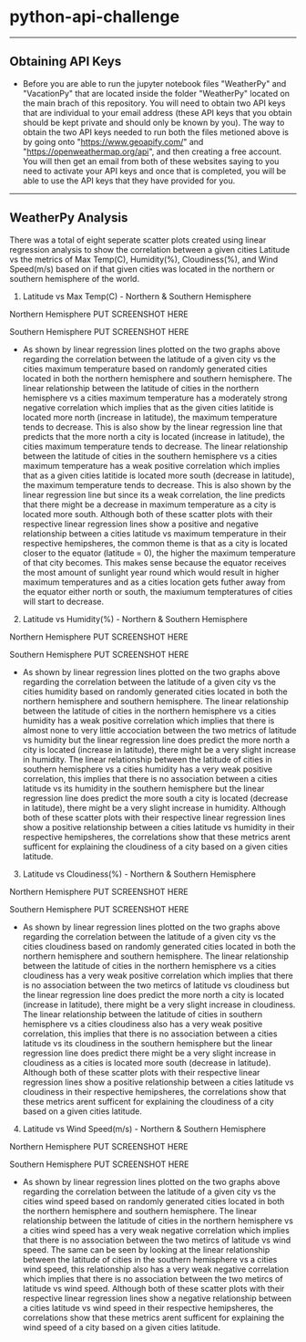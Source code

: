 # **python-api-challenge**
--------

## Obtaining API Keys
* Before you are able to run the jupyter notebook files "WeatherPy" and "VacationPy" that are located inside the folder "WeatherPy" located on the main brach of this repository. You will need to obtain two API keys that are individual to your email address (these API keys that you obtain should be kept private and should only be known by you). The way to obtain the two API keys needed to run both the files metioned above is by going onto "https://www.geoapify.com/" and "https://openweathermap.org/api", and then creating a free account. You will then get an email from both of these websites saying to you need to activate your API keys and once that is completed, you will be able to use the API keys that they have provided for you. 
--------

## WeatherPy Analysis
There was a total of eight seperate scatter plots created using linear regression analysis to show the correlation between a given cities Latitude vs the metrics of Max Temp(C), Humidity(%), Cloudiness(%), and Wind Speed(m/s) based on if that given cities was located in the northern or southern hemisphere of the world.

1) Latitude vs Max Temp(C) - Northern & Southern Hemisphere

Northern Hemisphere
PUT SCREENSHOT HERE

Southern Hemisphere
PUT SCREENSHOT HERE

*  As shown by linear regression lines plotted on the two graphs above regarding the correlation between the latitude of a given city vs the cities maximum temperature based on randomly generated cities located in both the northern hemisphere and southern hemisphere. The linear relationship between the latitude of cities in the northern hemisphere vs a cities maximum temperature has a moderately strong negative correlation which implies that as the given cities latitide is located more north (increase in latitude), the maximum temperature tends to decrease. This is also show by the linear regression line that predicts that the more north a city is located (increase in latitude), the cities maximum temperature tends to decrease. The linear relationship between the latitude of cities in the southern hemisphere vs a cities maximum temperature has a weak positive correlation which implies that as a given cities latitide is located more south (decrease in latitude), the maximum temperature tends to decrease. This is also shown by the linear regression line but since its a weak correlation, the line predicts that there might be a decrease in maximum temperature as a city is located more south. Although both of these scatter plots with their respective linear regression lines show a positive and negative relationship between a cities latitude vs maximum temperature in their respective hemipsheres, the common theme is that as a city is located closer to the equator (latitude = 0), the higher the maximum temperature of that city becomes. This makes sense because the equator receives the most amount of sunlight year round which would result in higher maximum temperatures and as a cities location gets futher away from the equator either north or south, the maxiumum tempteratures of cities will start to decrease.

2) Latitude vs Humidity(%) - Northern & Southern Hemisphere

Northern Hemisphere
PUT SCREENSHOT HERE

Southern Hemisphere
PUT SCREENSHOT HERE

* As shown by linear regression lines plotted on the two graphs above regarding the correlation between the latitude of a given city vs the cities humidity based on randomly generated cities located in both the northern hemisphere and southern hemisphere. The linear relationship between the latitude of cities in the northern hemisphere vs a cities humidity has a weak positive correlation which implies that there is almost none to very little accociation between the two metrics of latitude vs humidity but the linear regression line does predict the more north a city is located (increase in latitude), there might be a very slight increase in humidity. The linear relationship between the latitude of cities in southern hemisphere vs a cities humidity has a very weak positive correlation, this implies that there is no association between a cities latitude vs its humidity in the southern hemisphere but the linear regression line does predict the more south a city is located (decrease in latitude), there might be a very slight increase in humidity. Although both of these scatter plots with their respective linear regression lines show a positive relationship between a cities latitude vs humidity in their respective hemipsheres, the correlations show that these metrics arent sufficent for explaining the cloudiness of a city based on a given cities latitude.

3) Latitude vs Cloudiness(%) - Northern & Southern Hemisphere

Northern Hemisphere
PUT SCREENSHOT HERE

Southern Hemisphere
PUT SCREENSHOT HERE

* As shown by linear regression lines plotted on the two graphs above regarding the correlation between the latitude of a given city vs the cities cloudiness based on randomly generated cities located in both the northern hemisphere and southern hemisphere. The linear relationship between the latitude of cities in the northern hemisphere vs a cities cloudiness has a very weak positive correlation which implies that there is no association between the two metircs of latitude vs cloudiness but the linear regression line does predict the more north a city is located (increase in latitude), there might be a very slight increase in cloudiness. The linear relationship between the latitude of cities in southern hemisphere vs a cities cloudiness also has a very weak positive correlation, this implies that there is no association between a cities latitude vs its cloudiness in the southern hemisphere but the linear regression line does predict there might be a very slight increase in cloudiness as a cities is located more south (decrease in latitude). Although both of these scatter plots with their respective linear regression lines show a positive relationship between a cities latitude vs cloudiness in their respective hemipsheres, the correlations show that these metrics arent sufficent for explaining the cloudiness of a city based on a given cities latitude.

4) Latitude vs Wind Speed(m/s) - Northern & Southern Hemisphere

Northern Hemisphere
PUT SCREENSHOT HERE

Southern Hemisphere
PUT SCREENSHOT HERE

* As shown by linear regression lines plotted on the two graphs above regarding the correlation between the latitude of a given city vs the cities wind speed based on randomly generated cities located in both the northern hemisphere and southern hemisphere. The linear relationship between the latitude of cities in the northern hemisphere vs a cities wind speed has a very weak negative correlation which implies that there is no association between the two metircs of latitude vs wind speed. The same can be seen by looking at the linear relationship between the latitude of cities in the southern hemisphere vs a cities wind speed, this relationship also has a very weak negative correlation which implies that there is no association between the two metircs of latitude vs wind speed. Although both of these scatter plots with their respective linear regression lines show a negative relationship between a cities latitude vs wind speed in their respective hemipsheres, the correlations show that these metrics arent sufficent for explaining the wind speed of a city based on a given cities latitude. 
